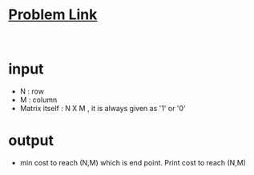 <a href='https://www.acmicpc.net/problem/2178'> <h1> Problem Link </h1></a>
<br>
<h1> input </h1>
<ul>
  <li>N : row 
  <li>M : column
  <li> Matrix itself : N X M , it is always given as '1' or '0' 
</ul>
<h1> output </h2>
  <ul>
    <li> min cost to reach (N,M) which is end point.
Print cost to reach (N,M)

